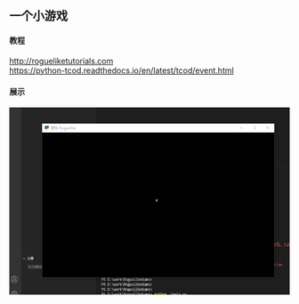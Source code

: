 ## 一个小游戏

#### 教程
http://rogueliketutorials.com  
https://python-tcod.readthedocs.io/en/latest/tcod/event.html


#### 展示
![展示图片](./截图.png)